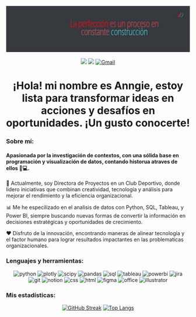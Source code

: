 <div id="header" align="center">
  <img src="https://github.com/alll1997/portafolio/blob/main/IMG_20190304_122131.jpg" width="1000"/>
</div>

<div id="badges" align="center">
  
[![](https://img.shields.io/badge/LinkedIn-162029?style=for-the-badge&logo=linkedin&logoColor=3fbbb3)](https://www.linkedin.com/in/anngie-lopez) 
[![](https://img.shields.io/badge/Tableau-162029?style=for-the-badge&logo=Tableau&logoColor=3fbbb3)](https://public.tableau.com/app/profile/anngie.lopez/vizzes)
[![Gmail](https://img.shields.io/badge/Gmail-162029?style=for-the-badge&logo=gmail&logoColor=3fbbb3)](<a href=»mailto:prueba@prueba.com»>)
 
   
<h1>
  ¡Hola! mi nombre es Anngie, estoy lista para transformar ideas en acciones y desafíos en oportunidades. ¡Un gusto conocerte!
<!--<img src="https://media.giphy.com/media/hvRJCLFzcasrR4ia7z/giphy.gif" width="30px"/>-->
</h1>


 <div id="header" align="left">
<!--:woman_technologist:-->
<h3> Sobre mí: </h3>
<h4>Apasionada por la investigación de contextos, con una sólida base en programación y visualización de datos, contando historua atraves de ellos 🎨💻.</h4>

🔭 Actualmente, soy Directora de Proyectos en un Club Deportivo, donde lidero iniciativas que combinan creatividad, tecnología y análisis para mejorar el rendimiento y la eficiencia organizacional.

📊 Me he especilizado en el analisis de datos con Python, SQL, Tableau, y Power BI, siempre buscando nuevas formas de convertir la información en decisiones estratégicas y oportunidades de crecimiento.

❤️ Disfruto de la innovación, encontrando maneras de alinear tecnología y el factor humano para lograr resultados impactantes en las problematicas organizacionales.
   
 <!--### :hammer_and_wrench:--> 
 <h3>Lenguajes y herramientas:</h3>
<div id="header" align="center">
    <img src="https://img.shields.io/badge/Python-162029?style=for-the-badge&logo=python&logoColor=dd0c22" alt="python"/>
  </a>
    <img src="https://img.shields.io/badge/Plotly-162029?style=for-the-badge&logo=plotly&logoColor=dd0c22" alt="plotly"/>
  </a>
  <img src="https://img.shields.io/badge/SciPy-162029?style=for-the-badge&logo=SciPy&logoColor=dd0c22" alt="scipy"/>
  </a>
  <img src="https://img.shields.io/badge/Pandas-162029?style=for-the-badge&logo=pandas&logoColor=dd0c22" alt="pandas"/>
  </a>
  <img src="https://img.shields.io/badge/MySQL-162029?style=for-the-badge&logo=mysql&logoColor=3fbbb3" alt="sql"/>
  </a>
  <img src="https://img.shields.io/badge/Tableau-162029?style=for-the-badge&logo=Tableau&logoColor=3fbbb3" alt="tableau"/>
  </a>  
 <img src="https://img.shields.io/badge/Power_BI-162029?style=for-the-badge&logo=Power-BI&logoColor=white" alt="powerbi"/>
  </a>
  <img src="https://img.shields.io/badge/Jira-162029?style=for-the-badge&logo=Jira&logoColor=3fbbb3" alt="jira"/>
  </a>
  
  </div>
  <div id="header" align="center">
  <img src="https://img.shields.io/badge/GIT-162029?style=for-the-badge&logo=git&logoColor=3fbbb3" alt="git"/>
  </a>
  <img src="https://img.shields.io/badge/Notion-162029?style=for-the-badge&logo=notion&logoColor=3fbbb3" alt="notion"/>
  </a>
  <img src="https://img.shields.io/badge/CSS3-162029?style=for-the-badge&logo=css3&logoColor=white" alt="css"/>
  </a>
  <img src="https://img.shields.io/badge/HTML5-162029?style=for-the-badge&logo=html5&logoColor=white" alt="html"/>
  </a>    
   <img src="https://img.shields.io/badge/Figma-162029?style=for-the-badge&logo=figma&logoColor=white" alt="figma"/>
  </a>
  <img src="https://img.shields.io/badge/Microsoft_Office-162029?style=for-the-badge&logo=microsoft-office&logoColor=white" alt="office"/>
  </a>
    <img src="https://img.shields.io/badge/Adobe%20Illustrator-162029?style=for-the-badge&logo=adobe%20illustrator&logoColor=white" alt="illustrator"/>
  </a>
  
</div>
  
 <!--### :fire: -->
 <h3>Mis estadísticas: </h3>
<div id="header" align="center" margin: 50>
  
  [![GitHub Streak](https://streak-stats.demolab.com?user=alll1997&theme=shadow-blue&hide_border=true&date_format=M%20j%5B%2C%20Y%5D&mode=weekly&card_width=500&background=162029&stroke=FFF8F8&ring=DD0C22&fire=DD0C22&currStreakNum=FFFFFF&sideNums=FFFFFF&currStreakLabel=3FBBB3&sideLabels=3FBBB3&dates=FFFFFF&excludeDaysLabel=3FBBB3)](https://git.io/streak-stats)   [![Top Langs](https://github-readme-stats.vercel.app/api/top-langs/?username=alll1997&layout=compact&theme=vision-friendly-dark&hide_border=true&card_width=400&bg_color=162029&title_color=DD0C22&text_color=FFFFFF)](https://github.com/anuraghazra/github-readme-stats)
</div>
